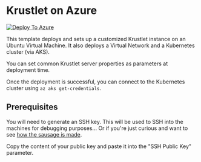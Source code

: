 # Krustlet on Azure

[![Deploy To
Azure](https://aka.ms/deploytoazurebutton)](https://portal.azure.com/#create/Microsoft.Template/uri/https%3A%2F%2Fraw.githubusercontent.com%2Falexeldeib%2Fkrustlet%2Face%2Faks%2Fcontrib%2Fazure%2Fazuredeploy.json)



This template deploys and sets up a customized Krustlet instance on an Ubuntu
Virtual Machine. It also deploys a Virtual Network and a Kubernetes cluster
(via AKS).

You can set common Krustlet server properties as parameters at deployment time.

Once the deployment is successful, you can connect to the Kubernetes cluster
using `az aks get-credentials`.

## Prerequisites

You will need to generate an SSH key. This will be used to SSH into the
machines for debugging purposes... Or if you're just curious and want to see
[how the sausage is made](https://en.wiktionary.org/wiki/how_the_sausage_gets_made).

Copy the content of your public key and paste it into the "SSH Public Key"
parameter.
